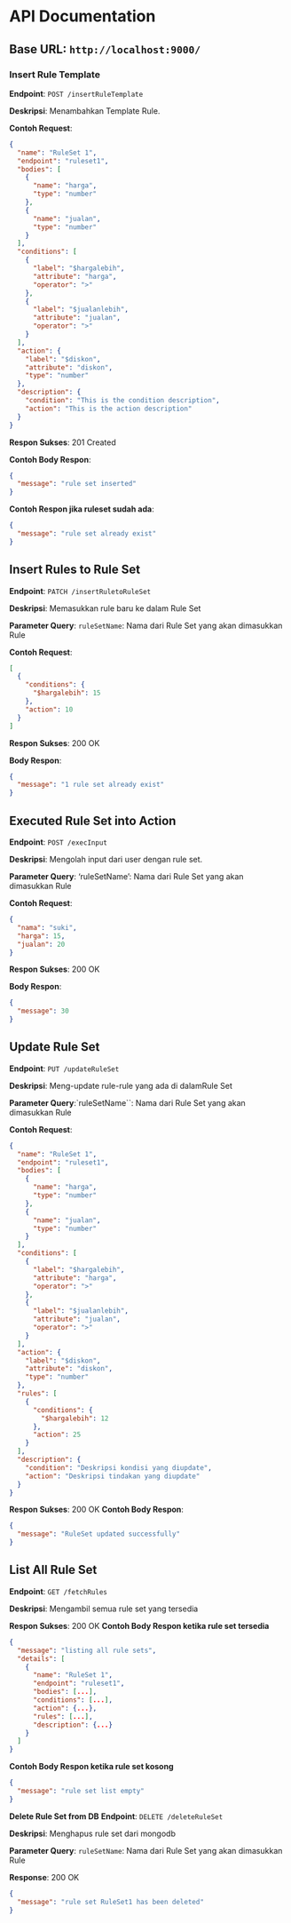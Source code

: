 # API Documentation

## Base URL: `http://localhost:9000/`

### Insert Rule Template

**Endpoint**: `POST /insertRuleTemplate`

**Deskripsi**: Menambahkan Template Rule.

**Contoh Request**:

```json
{
  "name": "RuleSet 1",
  "endpoint": "ruleset1",
  "bodies": [
    {
      "name": "harga",
      "type": "number"
    },
    {
      "name": "jualan",
      "type": "number"
    }
  ],
  "conditions": [
    {
      "label": "$hargalebih",
      "attribute": "harga",
      "operator": ">"
    },
    {
      "label": "$jualanlebih",
      "attribute": "jualan",
      "operator": ">"
    }
  ],
  "action": {
    "label": "$diskon",
    "attribute": "diskon",
    "type": "number"
  },
  "description": {
    "condition": "This is the condition description",
    "action": "This is the action description"
  }
}
```

**Respon Sukses**: 201 Created

**Contoh Body Respon**:

```json
{
  "message": "rule set inserted"
}
```

**Contoh Respon jika ruleset sudah ada**:

```json
{
  "message": "rule set already exist"
}
```

## Insert Rules to Rule Set

**Endpoint**: `PATCH /insertRuletoRuleSet`

**Deskripsi**: Memasukkan rule baru ke dalam Rule Set

**Parameter Query**: `ruleSetName`: Nama dari Rule Set yang akan dimasukkan Rule

**Contoh Request**:

```json
[
  {
    "conditions": {
      "$hargalebih": 15
    },
    "action": 10
  }
]
```

**Respon Sukses**: 200 OK

**Body Respon**:

```json
{
  "message": "1 rule set already exist"
}
```

## Executed Rule Set into Action

**Endpoint**: `POST /execInput`

**Deskripsi**: Mengolah input dari user dengan rule set.

**Parameter Query**: ‘ruleSetName’: Nama dari Rule Set yang akan dimasukkan Rule

**Contoh Request**:

```json
{
  "nama": "suki",
  "harga": 15,
  "jualan": 20
}
```

**Respon Sukses**: 200 OK

**Body Respon**:

```json
{
  "message": 30
}
```

## Update Rule Set

**Endpoint**: `PUT /updateRuleSet`

**Deskripsi**: Meng-update rule-rule yang ada di dalamRule Set

**Parameter Query**:`ruleSetName``: Nama dari Rule Set yang akan dimasukkan Rule

**Contoh Request**:

```json
{
  "name": "RuleSet 1",
  "endpoint": "ruleset1",
  "bodies": [
    {
      "name": "harga",
      "type": "number"
    },
    {
      "name": "jualan",
      "type": "number"
    }
  ],
  "conditions": [
    {
      "label": "$hargalebih",
      "attribute": "harga",
      "operator": ">"
    },
    {
      "label": "$jualanlebih",
      "attribute": "jualan",
      "operator": ">"
    }
  ],
  "action": {
    "label": "$diskon",
    "attribute": "diskon",
    "type": "number"
  },
  "rules": [
    {
      "conditions": {
        "$hargalebih": 12
      },
      "action": 25
    }
  ],
  "description": {
    "condition": "Deskripsi kondisi yang diupdate",
    "action": "Deskripsi tindakan yang diupdate"
  }
}
```

**Respon Sukses**: 200 OK
**Contoh Body Respon**:

```json
{
  "message": "RuleSet updated successfully"
}
```

## List All Rule Set

**Endpoint**: `GET /fetchRules`

**Deskripsi**: Mengambil semua rule set yang tersedia

**Respon Sukses**: 200 OK
**Contoh Body Respon ketika rule set tersedia**

```json
{
  "message": "listing all rule sets",
  "details": [
    {
      "name": "RuleSet 1",
      "endpoint": "ruleset1",
      "bodies": [...],
      "conditions": [...],
      "action": {...},
      "rules": [...],
      "description": {...}
    }
  ]
}
```

**Contoh Body Respon ketika rule set kosong**

```json
{
  "message": "rule set list empty"
}
```

**Delete Rule Set from DB**
**Endpoint**: `DELETE /deleteRuleSet`

**Deskripsi**: Menghapus rule set dari mongodb

**Parameter Query**:
`ruleSetName`: Nama dari Rule Set yang akan dimasukkan Rule

**Response**: 200 OK

```json
{
  "message": "rule set RuleSet1 has been deleted"
}
```
